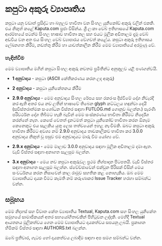 
# කපුටා අකුරු ව්‍යාපෘතිය

කපුටා යනු වඩාත් ප්‍රසිද්ධ හා බහුලව භාවිතා වන සිංහල යුනිකෝඩ් අකුරු වලින් එකකි. එය නිකුත් කළේ Kaputa.com ප්‍රජා විසින්ය. ශ්‍රී ලංකා වෙබ් ඉතිහාසයේ Kaputa.com ආරම්භයේ පටන්ම සිංහල භාෂාව භාවිතා කල සහ එයට මූලික අඩිතාලම දැමූ වෙබ් අඩවිය වන අත එය සිංහල වෙබ් ව්‍යාපාරය වේගවත් කළේය. කපුටා අකුරු ඉතිහාසය ලේඛනගත කිරීම, නඩත්තු කිරීම හා යාවත්කාලීන කිරීම මෙම ව්‍යාපෘතියේ අරමුණු වේ.


### හැඳින්වීම

මෙම ව්‍යාපෘතිය මගින් කපුටා සිංහල අකුරු නවතම ප්‍රමිතීන්ට අනුකූලව යළි පණගන්වයි.

- **1 අනුවාදය** - කපුටා (ASCII කේතීකරණය කරන ලද අකුරු)

- **2 අනුවාදය** - කපුටා යුනිකේතනය කිරීම

- **2.9.0 අනුවාදය** - මෙම අනුවාදය සිංහල රේපය සහ රකරංස දිස්විමේ දෝශ නිවැරදි කර ඇති අතර එය නව ලතින් භාෂාවේ තිබෙන glyph කට්ටලය හඳුන්වා දෙයි (සවිස්තරාත්මක සංශෝධන විස්තර සඳහා FUTLOG.md ගොනුව බලන්න.) පැරණි පරිවර්ථන දෝශ තිබීමට හැකි බැවින් මෙම සංස්කරණය භාවිතා කිරීමට නිර්දේශ කරන්නේ නැත. කෙසේ වෙතත් දැනටමත් කපුටා යුනිකෝඩ් භාවිතා කරන ඕනෑම කෙනෙකුට එය සැලකිය යුතු ලෙස තත්වයෙන් ඉහළ නැංවීමකි. ඔබට කපුටා අකුරු භාවිතා කිරීමට අවශ්‍ය නම් 2.9.0 අනුවාදය තාවකාලිකව භාවිතා කර 3.0.0 අනුවාදය නිකුත් වූ පසුව එම අනුවාදයට මාරු වීම යෝග්‍ය වේ.

- **2.9.x අනුවාදය** - මෙම මාලාව 3.0.0 අනුවාදය සඳහා මූලික අඩිතාලම දමා ඇත. වැඩි විස්තර සඳහා අනාගත සැලසුම බලන්න.

- **3.x අනුවාදය** - මෙය නව කපුටා අකුරුවල ප්‍රථම නිශ්පාදන පිටපතයි. වැඩි විස්තර සඳහා අනාගත සැලසුම බලන්න. ස්වේච්ඡාවෙන් එක්වුන පිරිසක් විසින් මෙය සංවර්ධනය කරන නිසාවෙන් කාල රාමුව සහතික කළ නොහැකිය. ඔබ මෙම ව්‍යාපෘතියට දායක වීමට කැමති නම් කරුණාකර Issue Tracker හරහා සම්බන්ධ වන්න.


## සමූහය 

මෙම නිදහස් සහ විවෘත කේත ව්‍යාපෘතිය Textual, Kaputa.com සහ සිංහල යුනිකේත සමූහයේ සාමාජිකයන් අතර සහයෝගිතාවකින් පිහිටුවන ලද්දකි. මෙහිදී Textual ආයතනය මූලිකත්වය ගෙන මෙම ව්‍යාපෘතියට දායකත්වය සපයනු ලබයි. ප්‍රකාශන හිමිකම් විස්තර සඳහා AUTHORS.txt බලන්න.

ඔබේ ප්‍රතිචාර, ගැටළු හෝ දායකත්වය ලබාදීම සඳහා අප සමග සම්බන්ධ වන්න.
